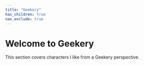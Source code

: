 ```yaml
---
title: "Geekery"
has_children: true
nav_exclude: true
---
```

# Welcome to Geekery

This section covers characters I like from a Geekery perspective.

